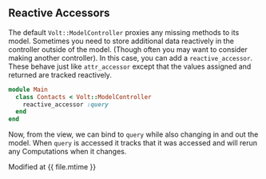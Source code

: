 ## Reactive Accessors

The default ```Volt::ModelController``` proxies any missing methods to its model.  Sometimes you need to store additional data reactively in the controller outside of the model.  (Though often you may want to consider making another controller).  In this case, you can add a ```reactive_accessor```.  These behave just like ```attr_accessor``` except that the values assigned and returned are tracked reactively.

```ruby
module Main
  class Contacts < Volt::ModelController
    reactive_accessor :query
  end
end
```

Now, from the view, we can bind to ```query``` while also changing in and out the model. When ```query``` is accessed it tracks that it was accessed and will rerun any Computations when it changes.

Modified at {{ file.mtime }}
